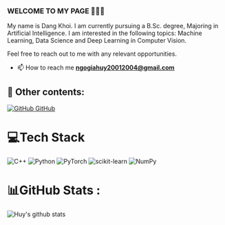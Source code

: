 ### WELCOME TO MY PAGE 👋👋👋
My name is Dang Khoi. I am currently pursuing a B.Sc. degree, Majoring in Artificial Intelligence. I am interested in the following topics: Machine Learning, Data Science and Deep Learning in Computer Vision.

Feel free to reach out to me with any relevant opportunities.<br>

- 📫 How to reach me **ngogiahuy20012004@gmail.com**
  
## 🔭  Other contents: 

[![GitHub](https://i.stack.imgur.com/tskMh.png) GitHub](https://github.com/kiokpam/) 




# 💻Tech Stack
![C++](https://img.shields.io/badge/c++-%2300599C.svg?style=for-the-badge&logo=c%2B%2B&logoColor=white) ![Python](https://img.shields.io/badge/python-3670A0?style=for-the-badge&logo=python&logoColor=ffdd54) ![PyTorch](https://img.shields.io/badge/PyTorch-%23EE4C2C.svg?style=for-the-badge&logo=PyTorch&logoColor=white) ![scikit-learn](https://img.shields.io/badge/scikit--learn-%23F7931E.svg?style=for-the-badge&logo=scikit-learn&logoColor=white) ![NumPy](https://img.shields.io/badge/numpy-%23013243.svg?style=for-the-badge&logo=numpy&logoColor=white)







# 📊GitHub Stats :
![Huy's github stats](https://github-readme-stats-git-masterrstaa-rickstaa.vercel.app/api?username=kiokpam&show_icons=true&theme=tokyonight&hide=contribs,prs,issues)
